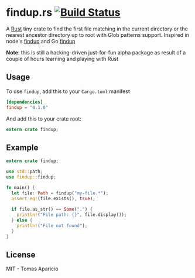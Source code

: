 # findup.rs [![Build Status](https://api.travis-ci.org/h2non/findup.rs.svg?branch=master)][travis]

A [Rust](http://rust-lang.org) tiny crate to find the first file matching in the current directory 
or the nearest ancestor directory up to root with Glob patterns support. Inspired in node's [findup](https://npmjs.org/package/findup) and Go [findup](https://github.com/h2non/findup)

**Note**: this is still a hacking-driven just-for-fun alpha package as 
result of a couple of hours learning and playing with Rust

## Usage

To use `findup`, add this to your `Cargo.toml` manifest
```toml
[dependencies]
findup = "0.1.0"
```

And add this to your crate root:
```rust
extern crate findup;
```

## Example

```rust
extern crate findup;

use std::path;
use findup::findup;

fn main() {
  let file: Path = findup("my-file.*");
  assert_eq!(file.exists(), true);
  
  if file.as_str() == Some(".") {
    println!("File path: {}", file.display());
  } else {
    println!("File not found");
  }
}
```

## License

MIT - Tomas Aparicio

[travis]: https://travis-ci.org/h2non/findup.rs